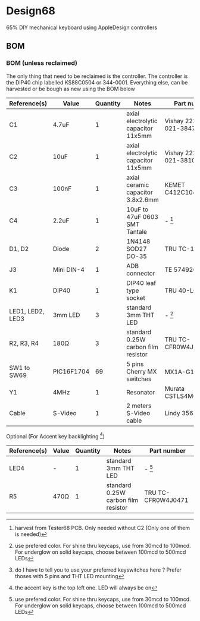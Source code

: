 # Design68

65% DIY mechanical keyboard using AppleDesign controllers

## BOM
### BOM (unless reclaimed)
The only thing that need to be reclaimed is the controller. The controller is the DIP40 chip labelled KS88C0504 or 344-0001.
Everything else, can be harvested or be bough as new using the BOM below

| Reference(s)          | Value      | Quantity | Notes                                  | Part number           |
|-----------------------|------------|----------|----------------------------------------|-----------------------|
| C1                    | 4.7uF      | 1        | axial electrolytic capacitor 11x5mm    | Vishay 2222-021-38478 |
| C2                    | 10uF       | 1        | axial electrolytic capacitor 11x5mm    | Vishay 2222-021-38109 |
| C3                    | 100nF      | 1        | axial ceramic capacitor 3.8x2.6mm      | KEMET C412C104K5R5TA  |
| C4                    | 2.2uF      | 1        | 10uF to 47uF 0603 SMT Tantale          | - [^1]                |
| D1, D2                | Diode      | 2        | 1N4148 SOD27 DO-35                     | TRU TC-1N4148         |
| J3                    | Mini DIN-4 | 1        | ADB connector                          | TE 5749263-1          |
| K1                    | DIP40      | 1        | DIP40 leaf type socket                 | TRU 40-LC-TT          |
| LED1, LED2, LED3      | 3mm LED    | 3        | standard 3mm THT LED                   | - [^2]                |
| R2, R3, R4            | 180Ω       | 3        | standard 0.25W carbon film resistor    | TRU TC-CFR0W4J0181    |
| SW1 to SW69           | PIC16F1704 | 69       | 5 pins Cherry MX switches              | MX1A-G1NW [^4]        |
| Y1                    | 4MHz       | 1        | Resonator                              | Murata CSTLS4M00G53   |
| Cable                 | S-Video    | 1        | 2 meters S-Video cable		 | Lindy 35630           |

Optional (For Accent key backlighting [^3])

| Reference(s)          | Value      | Quantity | Notes                                  | Part number           |
|-----------------------|------------|----------|----------------------------------------|-----------------------|
| LED4                  | -          | 1        | standard 3mm THT LED                   | - [^2]                |
| R5                    | 470Ω       | 1        | standard 0.25W carbon film resistor    | TRU TC-CFR0W4J0471    |


[^1]: harvest from Tester68 PCB. Only needed without C2 (Only one of them is needed)
[^2]: use prefered color. For shine thru keycaps, use from 30mcd to 100mcd. For underglow on solid keycaps, choose between 100mcd to 500mcd LEDs
[^3]: the accent key is the top left one. LED will always be on
[^4]: do I have to tell you to use your preferred keyswitches here ? Prefer thoses with 5 pins and THT LED mounting
